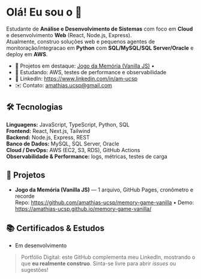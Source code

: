 # Olá! Eu sou o <Seu Nome> 👋

Estudante de **Análise e Desenvolvimento de Sistemas** com foco em **Cloud** e desenvolvimento **Web** (React, Node.js, Express).  
Atualmente, construo soluções web e pequenos agentes de monitoração/integracao em **Python** com **SQL/MySQL/SQL Server/Oracle** e deploy em **AWS**.

- 🔭 Projetos em destaque: [Jogo da Memória (Vanilla JS)](https://github.com/<seu-usuario>/memory-game-vanilla) • <adicione outros>
- 🌱 Estudando: AWS, testes de performance e observabilidade
- 💼 LinkedIn: https://www.linkedin.com/in/am-ucsp
- ✉️ Contato: amathias.ucsp@gmail.com

## 🛠️ Tecnologias
**Linguagens:** JavaScript, TypeScript, Python, SQL  
**Frontend:** React, Next.js, Tailwind  
**Backend:** Node.js, Express, REST  
**Banco de Dados:** MySQL, SQL Server, Oracle  
**Cloud / DevOps:** AWS (EC2, S3, RDS), GitHub Actions  
**Observabilidade & Performance:** logs, métricas, testes de carga

## 📌 Projetos
- **Jogo da Memória (Vanilla JS)** — 1 arquivo, GitHub Pages, cronômetro e recorde  
  Repo: https://github.com/amathias-ucsp/memory-game-vanilla • Demo: https://amathias-ucsp.github.io/memory-game-vanilla/


## 📚 Certificados & Estudos
- Em desenvolvimento


> Portfólio Digital: este GitHub complementa meu LinkedIn, mostrando o que **eu realmente construo**. Sinta-se livre para abrir *issues* ou sugestões!
